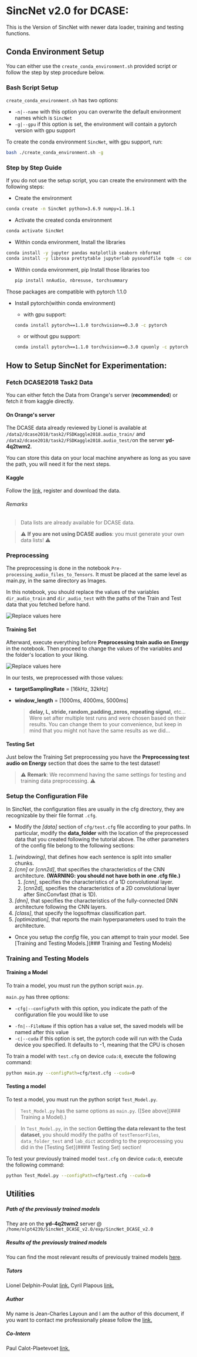 # SincNet v2.0 for DCASE:

This is the Version of SincNet with newer data loader, training and testing functions.

## Conda Environment Setup

You can either use the `create_conda_environment.sh` provided script or follow the step by step procedure below.

### Bash Script Setup

`create_conda_environment.sh` has two options:

- `-n|--name` with this option you can overwrite the default environment names which is `SincNet`
- `-g|--gpu` if this option is set, the environment will contain a pytorch version with gpu support

To create the conda environment `SincNet`, with gpu support, run:

```bash
bash ./create_conda_environment.sh -g
```

### Step by Step Guide

If you do not use the setup script, you can create the environment with the following steps:

- Create the environment

```bash
conda create -n SincNet python=3.6.9 numpy=1.16.1
```

- Activate the created conda environment

```bash
conda activate SincNet
```

- Within conda environment, Install the libraries

```bash
conda install -y jupyter pandas matplotlib seaborn nbformat
conda install -y librosa prettytable jupyterlab pysoundfile tqdm -c conda-forge
```

* Within conda environment, pip Install those libraries too

  ```bash
  pip install nnAudio, nbresuse, torchsummary
  ```

Those packages are compatible with pytorch 1.1.0

- Install pytorch(within conda environment)

  - with gpu support:

  ```bash
  conda install pytorch==1.1.0 torchvision==0.3.0 -c pytorch
  ```

  - or without gpu support:

  ```bash
  conda install pytorch==1.1.0 torchvision==0.3.0 cpuonly -c pytorch
  ```

## How to Setup SincNet for Experimentation:

### Fetch DCASE2018 Task2 Data

You can either fetch the Data from Orange's server (**recommended**) or fetch it from kaggle directly.

#### On Orange's server

The DCASE data already reviewed by Lionel is available at `/data2/dcase2018/task2/FSDKaggle2018.audio_train/` and `/data2/dcase2018/task2/FSDKaggle2018.audio_test/`on the server **yd-4q2twm2**.

You can store this data on your local machine anywhere as long as you save the path, you will need it for the next steps.

#### Kaggle

Follow the [link](https://www.kaggle.com/c/freesound-audio-tagging/data), register and download the data.

###### Remarks

>  Data lists are already available for DCASE data.

> :warning: **If you are not using DCASE audios**: you must generate your own data lists! :warning:

### Preprocessing

The preprocessing is done in the notebook `Pre-processing_audio_files_to_Tensors`. It must be placed at the same level as main.py, in the same directory as Images.

In this notebook, you should replace the values of the variables `dir_audio_train` and `dir_audio_test` with the paths of the Train and Test data that you fetched before hand. 

![Replace values here](Images/Readme.md_Images/Pre_Image1.PNG)

#### Training Set

Afterward, execute everything before **Preprocessing train audio on Energy** in the notebook. Then proceed to change the values of the variables and the folder's  location to your liking.

![Replace values here](Images/Readme.md_Image/Pre_Image2.PNG)

In our tests, we preprocessed with those values:

* **targetSamplingRate** = [16kHz, 32kHz]

* **window_length** = [1000ms, 4000ms, 5000ms]

  > **delay, L, stride, random_padding_zeros, repeating signal,** etc... Were set after multiple test runs and were chosen based on their results. You can change them to your convenience, but keep in mind that you might not have the same results as we did... 

#### Testing Set

Just below the Training Set preprocessing you have the **Preprocessing test audio on Energy** section that does the same to the test dataset!

> :warning: **Remark**: We recommend having the same settings for testing and training data preprocessing. :warning:

### Setup the Configuration File

In SincNet, the configuration files are usually in the cfg directory, they are recognizable by their file format `.cfg`.

- Modify the *[data]* section of `cfg/test.cfg` file according to your paths. In particular, modify the **data_folder** with the location of the preprocessed data that you created following the tutorial above. The other parameters of the config file belong to the following sections:

1. *[windowing]*, that defines how each sentence is split into smaller chunks.
2. *[cnn]* or *[cnn2d]*, that specifies the characteristics of the CNN architecture. **(WARNING: you should not have both in one .cfg file.)**
   1. *[cnn]*, specifies the characteristics of a 1D convolutional layer.
   2. [cnn2d], specifies the characteristics of a 2D convolutional layer after SincConvfast (that is 1D).
3. *[dnn]*, that specifies the characteristics of the fully-connected DNN architecture following the CNN layers.
4. *[class]*, that specify the logsoftmax classification part.
5. *[optimization]*, that reports the main hyperparameters used to train the architecture.

* Once you setup the *config* file, you can attempt to train your model. See [Training and Testing Models.](### Training and Testing Models)

### Training and Testing Models

#### Training a Model

To train a model, you must run the python script `main.py`.

`main.py` has three options:

- `-cfg|--configPath` with this option, you indicate the path of the configuration file you would like to use

* `-fn|--FileName` if this option has a value set, the saved models will be named after this value
* `-c|--cuda` if this option is set, the pytorch code will run with the Cuda device you specified. It defaults to -1, meaning that the CPU is chosen

To train a model with `test.cfg` on device `cuda:0`, execute the following command:

```bash
python main.py --configPath=cfg/test.cfg --cuda=0
```

#### Testing a model

To test a model, you must run the python script `Test_Model.py`.

>  `Test_Model.py` has the same options as `main.py`. ([See above](### Training a Model).)

> In `Test_Model.py`, in the section **Getting the data relevant to the test dataset**, you should modify the paths of `testTensorFiles`,  	`data_folder_test` and `lab_dict` according to the preprocessing you did in the [Testing Set](#### Testing Set) section!

To test your previously trained model `test.cfg` on device `cuda:0`, execute the following command:

```bash
python Test_Model.py --configPath=cfg/test.cfg --cuda=0
```



## Utilities

##### Path of the previously trained models

They are on the **yd-4q2twm2** server @ `/home/nlpt4239/SincNet_DCASE_v2.0/exp/SincNet_DCASE_v2.0`

##### Results of the previously trained models

You can find the most relevant results of previously trained models [here](https://gitlab.tech.orange/golden-ear-for-things/nn-acoustic-feature-extraction/test).


##### Tutors

Lionel Delphin-Poulat [link.](https://fr.linkedin.com/in/lionel-delphin-6a091a162)
Cyril Plapous [link.](https://fr.linkedin.com/in/cyril-plapous-983b04b1)

#####  Author

My name is Jean-Charles Layoun and I am the author of this document, if you want to contact me professionally please follow the [link.](https://fr.linkedin.com/in/jclayoun)

##### Co-Intern

 Paul Calot-Plaetevoet [link.](https://fr.linkedin.com/in/paul-calot-43549814b)